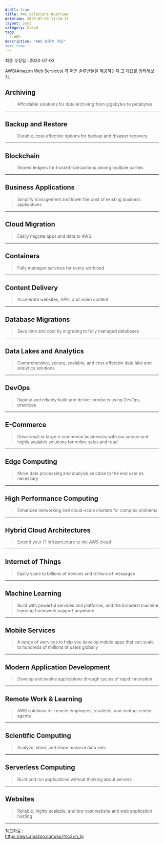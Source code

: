 ```yaml
---
draft: true
title: AWS Solutions Overview
datetime: 2020-07-03 11:26:17
layout: post
category: Cloud
tags: 
  - AWS
description: "AWS 솔루션 개요"
toc: true
---
```


최종 수정일 : 2020-07-03

AWS(Amazon Web Services) 가 어떤 솔루션들을 제공하는지 그 개요를 정리해보자.

## Archiving

> Affordable solutions for data archiving from gigabytes to petabytes

----------

## Backup and Restore

> Durable, cost-effective options for backup and disaster recovery

----------

## Blockchain

> Shared ledgers for trusted transactions among multiple parties

----------

## Business Applications

> Simplify management and lower the cost of existing business applications

----------

## Cloud Migration

> Easily migrate apps and data to AWS

----------

## Containers

> Fully managed services for every workload

----------

## Content Delivery

> Accelerate websites, APIs, and video content

----------

## Database Migrations

> Save time and cost by migrating to fully managed databases

----------

## Data Lakes and Analytics

> Comprehensive, secure, scalable, and cost-effective data lake and analytics solutions

----------

## DevOps

> Rapidly and reliably build and deliver products using DevOps practices

----------

## E-Commerce

> Drive small or large e-commerce businesses with our secure and highly scalable solutions for online sales and retail

----------

## Edge Computing

> Move data processing and analysis as close to the end user as necessary

----------

## High Performance Computing

> Enhanced networking and cloud-scale clusters for complex problems

----------

## Hybrid Cloud Architectures

> Extend your IT infrastructure to the AWS cloud

----------

## Internet of Things

> Easily scale to billions of devices and trillions of messages

----------

## Machine Learning

> Build with powerful services and platforms, and the broadest machine learning framework support anywhere

----------

## Mobile Services

> A range of wervices to help you develop mobile apps that can scale to hundreds of millions of users globally

----------

## Modern Application Development

> Develop and evolve applications through cycles of rapid innovation

----------

## Remote Work & Learning

> AWS solutions for remote employees, students, and contact center agents

----------

## Scientific Computing

> Analyze, store, and share massive data sets

----------

## Serverless Computing

> Build and run applications without thinking about servers

----------

## Websites

> Reliable, highly scalable, and low cost website and web application hosting

----------

참고자료 :  
https://aws.amazon.com/ko/?nc2=h_lg  
